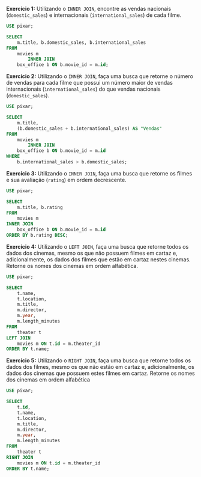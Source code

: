 **Exercício 1:** Utilizando o `INNER JOIN`, encontre as vendas nacionais (`domestic_sales`) e internacionais (`international_sales`) de cada filme.

```sql
USE pixar;

SELECT
    m.title, b.domestic_sales, b.international_sales
FROM
    movies m
        INNER JOIN
    box_office b ON b.movie_id = m.id;
```

**Exercício 2:** Utilizando o `INNER JOIN`, faça uma busca que retorne o número de vendas para cada filme que possui um número maior de vendas internacionais (`international_sales`) do que vendas nacionais (`domestic_sales`).

```sql
USE pixar;

SELECT
    m.title,
    (b.domestic_sales + b.international_sales) AS "Vendas"
FROM
    movies m
        INNER JOIN
    box_office b ON b.movie_id = m.id
WHERE
    b.international_sales > b.domestic_sales;
```

**Exercício 3:** Utilizando o `INNER JOIN`, faça uma busca que retorne os filmes e sua avaliação (`rating`) em ordem decrescente.

```sql
USE pixar;

SELECT
    m.title, b.rating
FROM
    movies m
INNER JOIN
    box_office b ON b.movie_id = m.id
ORDER BY b.rating DESC;
```

**Exercício 4:** Utilizando o `LEFT JOIN`, faça uma busca que retorne todos os dados dos cinemas, mesmo os que não possuem filmes em cartaz e, adicionalmente, os dados dos filmes que estão em cartaz nestes cinemas. Retorne os nomes dos cinemas em ordem alfabética.

```sql
USE pixar;

SELECT
    t.name,
    t.location,
    m.title,
    m.director,
    m.year,
    m.length_minutes
FROM
    theater t
LEFT JOIN
    movies m ON t.id = m.theater_id
ORDER BY t.name;
```

**Exercício 5:** Utilizando o `RIGHT JOIN`, faça uma busca que retorne todos os dados dos filmes, mesmo os que não estão em cartaz e, adicionalmente, os dados dos cinemas que possuem estes filmes em cartaz. Retorne os nomes dos cinemas em ordem alfabética

```sql
USE pixar;

SELECT
    t.id,
    t.name,
    t.location,
    m.title,
    m.director,
    m.year,
    m.length_minutes
FROM
    theater t
RIGHT JOIN
    movies m ON t.id = m.theater_id
ORDER BY t.name;
```
